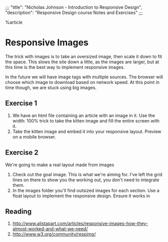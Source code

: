 ;;;
"title": "Nicholas Johnson - Introduction to Responsive Design",
"description": "Responsive Design course Notes and Exercises"
;;;

%article


# Responsive Images

The trick with images is to take an oversized image, then scale it down to fit the space. This slows the site down a little, as the images are larger, but at this time is the best way to implement responsive images.

In the future we will have image tags with multiple sources. The browser will choose which image to download based on network speed. At this point in time though, we are stuck using big images.



## Exercise 1

1. We have an html file containing an article with an image in it. Use the width: 100% trick to take the kitten image and fill the entire screen with it.
2. Take the kitten image and embed it into your responsive layout. Preview on a mobile browser.



## Exercise 2

We're going to make a real layout made from images

1. Check out the goal image. This is what we're aiming for. I've left the grid lines on there to show you the working out, you don't need to integrate them.
2. In the images folder you'll find outsized images for each section. Use a float layout to implement the responsive design. Ensure it works in



## Reading

1. http://www.alistapart.com/articles/responsive-images-how-they-almost-worked-and-what-we-need/
2. http://www.w3.org/community/respimg/
